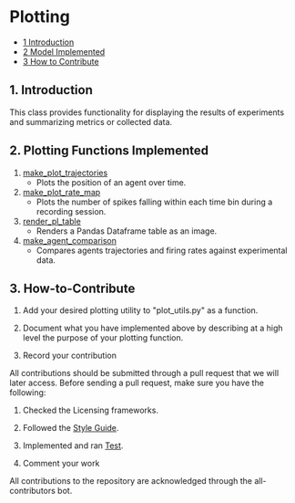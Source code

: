 # Plotting

* [1 Introduction](#1-Introduction)
* [2 Model Implemented](#2-Model-Implemented)
* [3 How to Contribute](#3-How-to-Contribute)


## 1. Introduction

This class provides functionality for displaying the results of experiments and summarizing metrics or collected data. 


## 2. Plotting Functions Implemented

  1. [make_plot_trajectories](https://github.com/SainsburyWellcomeCentre/NeuralPlayground/blob/style-guide/neuralplayground/plotting/plot_utils.py)
      * Plots the position of an agent over time. 
  2. [make_plot_rate_map](https://github.com/SainsburyWellcomeCentre/NeuralPlayground/blob/style-guide/neuralplayground/plotting/plot_utils.py)
      * Plots the number of spikes falling within each time bin during a recording session. 
  3. [render_pl_table](https://stackoverflow.com/questions/19726663/how-to-save-the-pandas-dataframe-series-data-as-a-figure)
      * Renders a Pandas Dataframe table as an image.
  4. [make_agent_comparison](https://github.com/SainsburyWellcomeCentre/NeuralPlayground/blob/style-guide/neuralplayground/plotting/plot_utils.py)
      * Compares agents trajectories and firing rates against experimental data.

## 3. How-to-Contribute

  1. Add your desired plotting utility to "plot_utils.py" as a function.

  2. Document what you have implemented above by describing at a high level the purpose of your plotting function.

  3. Record your contribution

All contributions should be submitted through a pull request that we will later access.
Before sending a pull request, make sure you have the following:

1. Checked the Licensing frameworks.

2. Followed the [Style Guide](https://github.com/SainsburyWellcomeCentre/NeuralPlayground/blob/main/documents/style_guide.md).

3. Implemented and ran [Test](https://github.com/SainsburyWellcomeCentre/NeuralPlayground/tree/main/tests).

4. Comment your work

All contributions to the repository are acknowledged through the all-contributors bot.
